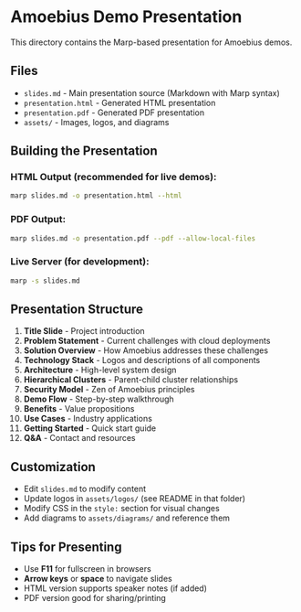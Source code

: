 # Amoebius Demo Presentation

This directory contains the Marp-based presentation for Amoebius demos.

## Files

- `slides.md` - Main presentation source (Markdown with Marp syntax)
- `presentation.html` - Generated HTML presentation
- `presentation.pdf` - Generated PDF presentation
- `assets/` - Images, logos, and diagrams

## Building the Presentation

### HTML Output (recommended for live demos):
```bash
marp slides.md -o presentation.html --html
```

### PDF Output:
```bash
marp slides.md -o presentation.pdf --pdf --allow-local-files
```

### Live Server (for development):
```bash
marp -s slides.md
```

## Presentation Structure

1. **Title Slide** - Project introduction
2. **Problem Statement** - Current challenges with cloud deployments
3. **Solution Overview** - How Amoebius addresses these challenges
4. **Technology Stack** - Logos and descriptions of all components
5. **Architecture** - High-level system design
6. **Hierarchical Clusters** - Parent-child cluster relationships
7. **Security Model** - Zen of Amoebius principles
8. **Demo Flow** - Step-by-step walkthrough
9. **Benefits** - Value propositions
10. **Use Cases** - Industry applications
11. **Getting Started** - Quick start guide
12. **Q&A** - Contact and resources

## Customization

- Edit `slides.md` to modify content
- Update logos in `assets/logos/` (see README in that folder)
- Modify CSS in the `style:` section for visual changes
- Add diagrams to `assets/diagrams/` and reference them

## Tips for Presenting

- Use **F11** for fullscreen in browsers
- **Arrow keys** or **space** to navigate slides
- HTML version supports speaker notes (if added)
- PDF version good for sharing/printing
